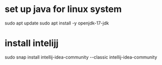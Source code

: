 # set up java for linux system
sudo apt update
sudo apt install -y openjdk-17-jdk

# install intelijj
sudo snap install intellij-idea-community --classic
intellij-idea-community

